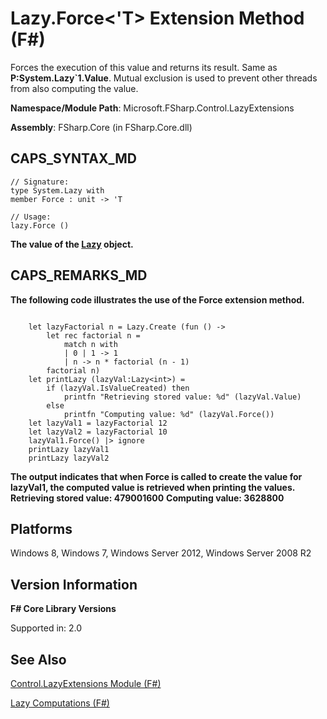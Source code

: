 # Lazy.Force<'T> Extension Method (F#)

Forces the execution of this value and returns its result. Same as **P:System.Lazy&#96;1.Value**. Mutual exclusion is used to prevent other threads from also computing the value.

**Namespace/Module Path**: Microsoft.FSharp.Control.LazyExtensions

**Assembly**: FSharp.Core (in FSharp.Core.dll)


## CAPS_SYNTAX_MD

```
// Signature:
type System.Lazy with
member Force : unit -> 'T

// Usage:
lazy.Force ()
```
**The value of the [Lazy](http://msdn.microsoft.com/en-us/library/b29d0af5-6efb-4a55-a278-2662a4ecc489) object.**
## CAPS_REMARKS_MD
**The following code illustrates the use of the Force extension method.**
```

    let lazyFactorial n = Lazy.Create (fun () ->
        let rec factorial n =
            match n with
            | 0 | 1 -> 1
            | n -> n * factorial (n - 1)
        factorial n)
    let printLazy (lazyVal:Lazy<int>) =
        if (lazyVal.IsValueCreated) then
            printfn "Retrieving stored value: %d" (lazyVal.Value)
        else
            printfn "Computing value: %d" (lazyVal.Force())
    let lazyVal1 = lazyFactorial 12
    let lazyVal2 = lazyFactorial 10
    lazyVal1.Force() |> ignore
    printLazy lazyVal1
    printLazy lazyVal2
```

**The output indicates that when Force is called to create the value for lazyVal1, the computed value is retrieved when printing the values.**
**Retrieving stored value: 479001600**
**Computing value: 3628800**
## Platforms
Windows 8, Windows 7, Windows Server 2012, Windows Server 2008 R2


## Version Information
**F# Core Library Versions**

Supported in: 2.0




## See Also
[Control.LazyExtensions Module &#40;F&#35;&#41;](Control.LazyExtensions+Module+%28F%23%29.md)

[Lazy Computations &#40;F&#35;&#41;](Lazy+Computations+%28F%23%29.md)

